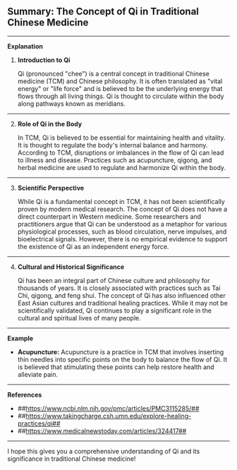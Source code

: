 ## Summary: The Concept of Qi in Traditional Chinese Medicine

---

**Explanation**

1. **Introduction to Qi**

   Qi (pronounced "chee") is a central concept in traditional Chinese medicine (TCM) and Chinese philosophy. It is often translated as "vital energy" or "life force" and is believed to be the underlying energy that flows through all living things. Qi is thought to circulate within the body along pathways known as meridians.

---

2. **Role of Qi in the Body**

   In TCM, Qi is believed to be essential for maintaining health and vitality. It is thought to regulate the body's internal balance and harmony. According to TCM, disruptions or imbalances in the flow of Qi can lead to illness and disease. Practices such as acupuncture, qigong, and herbal medicine are used to regulate and harmonize Qi within the body.

---

3. **Scientific Perspective**

   While Qi is a fundamental concept in TCM, it has not been scientifically proven by modern medical research. The concept of Qi does not have a direct counterpart in Western medicine. Some researchers and practitioners argue that Qi can be understood as a metaphor for various physiological processes, such as blood circulation, nerve impulses, and bioelectrical signals. However, there is no empirical evidence to support the existence of Qi as an independent energy force.

---

4. **Cultural and Historical Significance**

   Qi has been an integral part of Chinese culture and philosophy for thousands of years. It is closely associated with practices such as Tai Chi, qigong, and feng shui. The concept of Qi has also influenced other East Asian cultures and traditional healing practices. While it may not be scientifically validated, Qi continues to play a significant role in the cultural and spiritual lives of many people.

---

**Example**

- **Acupuncture:** Acupuncture is a practice in TCM that involves inserting thin needles into specific points on the body to balance the flow of Qi. It is believed that stimulating these points can help restore health and alleviate pain.

---

**References**

- ##https://www.ncbi.nlm.nih.gov/pmc/articles/PMC3115285/##
- ##https://www.takingcharge.csh.umn.edu/explore-healing-practices/qi##
- ##https://www.medicalnewstoday.com/articles/324417##

---

I hope this gives you a comprehensive understanding of Qi and its significance in traditional Chinese medicine!
